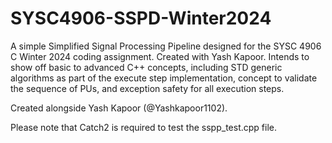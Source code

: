 # SYSC4906-SSPD-Winter2024
A simple Simplified Signal Processing Pipeline designed for the SYSC 4906 C Winter 2024 coding assignment. Created with Yash Kapoor. Intends to show off basic to advanced C++ concepts, including STD generic algorithms as part of the execute step implementation, concept to validate the sequence of PUs, and exception safety for all execution steps.  

Created alongside Yash Kapoor (@Yashkapoor1102).

Please note that Catch2 is required to test the sspp_test.cpp file.
